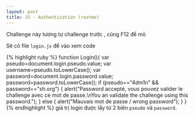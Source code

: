 ```yaml
---
layout: post
title: JS - Authentication (rootme)
---
```

Challenge này tương tự challenge trước , cũng F12 để mò

Sẽ có file `login.js` để vào xem code

{% highlight ruby %}
function Login(){
	var pseudo=document.login.pseudo.value;
	var username=pseudo.toLowerCase();
	var password=document.login.password.value;
	password=password.toLowerCase();
	if (pseudo=="4dm1n" && password=="sh.org") {
	    alert("Password accepté, vous pouvez valider le challenge avec ce mot de passe.\nYou an validate the challenge using this password.");
	} else { 
	    alert("Mauvais mot de passe / wrong password"); 
	}
}
{% endhighlight %}
giá trị login được lấy từ 2 biên  `pseudo` và `password`.
